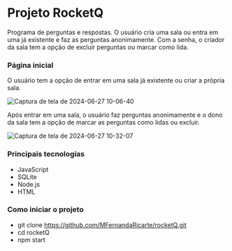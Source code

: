 # Projeto RocketQ

Programa de perguntas e respostas. O usuário cria uma sala ou entra em uma já existente e faz as perguntas anonimamente. Com a senha, o criador da sala tem a opção de excluir perguntas ou marcar como lida.

### Página inicial
O usuário tem a opção de entrar em uma sala já existente ou criar a própria sala.

![Captura de tela de 2024-06-27 10-06-40](https://github.com/MFernandaRicarte/rocketQ/assets/127758293/effe37d7-9499-4565-989b-ac6daffedf25)


Após entrar em uma sala, o usuário faz perguntas anonimamente e o dono da sala tem a opção de marcar as perguntas como lidas ou excluir.

![Captura de tela de 2024-06-27 10-32-07](https://github.com/MFernandaRicarte/rocketQ/assets/127758293/1e4eb0c6-fb7c-4fcc-a6ef-155d0f157b01)

### Principais tecnologias

- JavaScript
- SQLite
- Node.js
- HTML

### Como iniciar o projeto
- git clone https://github.com/MFernandaRicarte/rocketQ.git
- cd rocketQ
- npm start



